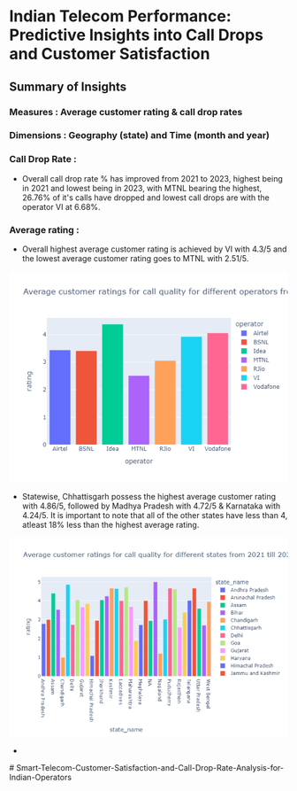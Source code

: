 # Indian Telecom Performance: Predictive Insights into Call Drops and Customer Satisfaction

## Summary of Insights
 ### Measures : Average customer rating & call drop rates
 ### Dimensions : Geography (state) and Time (month and year)

### Call Drop Rate :
- Overall call drop rate % has improved from 2021 to 2023, highest being in 2021 and lowest being in 2023, with MTNL bearing the highest, 26.76% of it's calls have dropped and lowest call drops are with the operator VI at 6.68%. 



### Average rating :
- Overall highest average customer rating is achieved by VI with 4.3/5 and the lowest average customer rating goes to MTNL with 2.51/5.

![Customer Satisfaction](Plots/overall%20average%20customer%20rating%20for%20each%20opearator.png)


- Statewise, Chhattisgarh possess the highest average customer rating with 4.86/5, followed by Madhya Pradesh with 4.72/5 & Karnataka with 4.24/5. It is important to note that all of the other states have less than 4, atleast 18% less than the highest average rating.


![Customer Satisfaction](Plots/Average%20customer%20ratings%20for%20call%20quality%20for%20different%20states%20from%202021%20till%202024.png)









- 


#   S m a r t - T e l e c o m - C u s t o m e r - S a t i s f a c t i o n - a n d - C a l l - D r o p - R a t e - A n a l y s i s - f o r - I n d i a n - O p e r a t o r s 
 
 